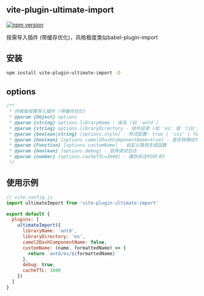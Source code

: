 ## vite-plugin-ultimate-import

[![npm version](https://img.shields.io/npm/v/vite-plugin-ultimate-import)](https://www.npmjs.com/package/vite-plugin-ultimate-import)

按需导入插件 (带缓存优化)，风格极度类似babel-plugin-import

## 安装

```bash
npm install vite-plugin-ultimate-import -D
```

## options

```js
/**
 * 终极版按需导入插件 (带缓存优化)
 * @param {Object} options
 * @param {string} options.libraryName - 库名 (如 'antd')
 * @param {string} options.libraryDirectory - 组件目录 (如 'es' 或 'lib')
 * @param {boolean|string} [options.style] - 样式配置: true | 'css' | false
 * @param {boolean} [options.camel2DashComponentName=true] - 是否转换组件名大小写
 * @param {Function} [options.customName] - 自定义路径生成函数
 * @param {boolean} [options.debug] - 启用调试日志
 * @param {number} [options.cacheTTL=3600] - 缓存存活时间(秒)
 */
```

## 使用示例

```js
// vite.config.js
import ultimateImport from 'vite-plugin-ultimate-import'

export default {
  plugins: [
    ultimateImport({
      libraryName: 'antd',
      libraryDirectory: 'es',
      camel2DashComponentName: false,
      customName: (name, formattedName) => {
        return `antd/es/${formattedName}`
      },
      debug: true,
      cacheTTL: 3600
    })
  ]
}
```

